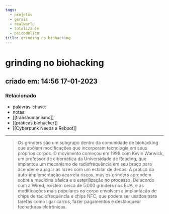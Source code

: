 ```yaml
---
tags:
  - projetos
  - gerais
  - realworld
  - totalizante
  - psicodelico
title: grinding no biohacking
---
```


# grinding no biohacking

## criado em: 14:56 17-01-2023

### Relacionado

- palavras-chave: 
- notas: 
- [[transhumanismo]]
- [[práticas biohacker]]
- [[Cyberpunk Needs a Reboot]]
---

>Os grinders são um subgrupo dentro da comunidade de biohacking que apóiam modificações que incorporam tecnologia em seus próprios corpos. O movimento começou em 1998 com Kevin Warwick, um professor de cibernética da Universidade de Reading, que implantou um mecanismo de radiofrequência em seu braço para acender e apagar as luzes com um estalar de dedos. A prática da auto-implementação acarreta riscos, mas os grinders aprendem sobre a medicina básica e a esterilização no processo. De acordo com a Wired, existem cerca de 5.000 grinders nos EUA, e as modificações mais populares no corpo envolvem a implantação de chips de radiofrequência e chips NFC, que podem ser usados para tarefas como ligar carros, fazer pagamentos e desbloquear fechaduras eletrônicas.
